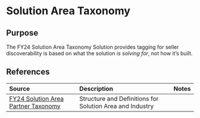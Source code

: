 # Solution Area Taxonomy

## Purpose

The FY24 Solution Area Taxonomy Solution provides tagging for seller discoverability is based on what the solution *is solving for*, not how it’s built.

## References

Source | Description | Notes
:----- | :-----  | :-----
[FY24 Solution Area Partner Taxonomy](https://aka.ms/FY24TaxonomyPartner)|Structure and Definitions for Solution Area and Industry|


